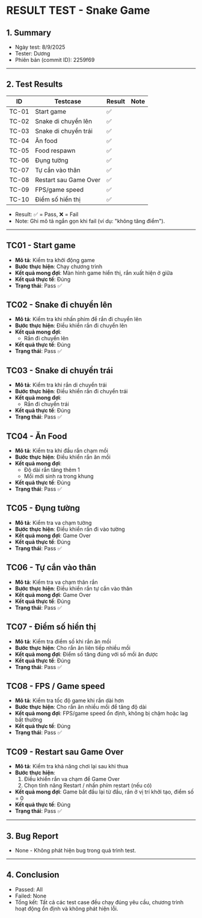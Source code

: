 # RESULT TEST - Snake Game

## 1. Summary
- Ngày test: 8/9/2025
- Tester: Dương
- Phiên bản (commit ID): 2259f69

---

## 2. Test Results

| ID    | Testcase               | Result | Note |
|-------|------------------------|--------|------|
| TC-01 | Start game             |   ✅   |      |
| TC-02 | Snake di chuyển lên    |   ✅   |      |
| TC-03 | Snake di chuyển trái   |   ✅   |      |
| TC-04 | Ăn food                |   ✅   |      |
| TC-05 | Food respawn           |   ✅   |      |
| TC-06 | Đụng tường             |   ✅   |      |
| TC-07 | Tự cắn vào thân        |   ✅   |      |
| TC-08 | Restart sau Game Over  |   ✅   |      |
| TC-09 | FPS/game speed         |   ✅   |      |
| TC-10 | Điểm số hiển thị       |   ✅   |      |

- Result: ✅ = Pass, ❌ = Fail  
- Note: Ghi mô tả ngắn gọn khi fail (ví dụ: "không tăng điểm").  

---

## TC01 - Start game
- **Mô tả**: Kiểm tra khởi động game
- **Bước thực hiện**: Chạy chương trình
- **Kết quả mong đợi**: Màn hình game hiển thị, rắn xuất hiện ở giữa
- **Kết quả thực tế**: Đúng
- **Trạng thái**: Pass ✅

## TC02 - Snake đi chuyển lên
- **Mô tả**: Kiểm tra khi nhấn phím để rắn đi chuyển lên
- **Bước thực hiện**: Điều khiển rắn đi chuyển lên
- **Kết quả mong đợi**:
  - Rắn đi chuyển lên
- **Kết quả thực tế**: Đúng
- **Trạng thái**: Pass ✅

## TC03 - Snake di chuyển trái
- **Mô tả**: Kiểm tra khi rắn di chuyển trái
- **Bước thực hiện**: Điều khiển rắn đi chuyển trái
- **Kết quả mong đợi**:
  - Rắn đi chuyển trái
- **Kết quả thực tế**: Đúng
- **Trạng thái**: Pass ✅

## TC04 - Ăn Food
- **Mô tả**: Kiểm tra khi đầu rắn chạm mồi
- **Bước thực hiện**: Điều khiển rắn ăn mồi
- **Kết quả mong đợi**:
  - Độ dài rắn tăng thêm 1
  - Mồi mới sinh ra trong khung
- **Kết quả thực tế**: Đúng
- **Trạng thái**: Pass ✅

## TC05 - Đụng tường
- **Mô tả**: Kiểm tra va chạm tường
- **Bước thực hiện**: Điều khiển rắn đi vào tường
- **Kết quả mong đợi**: Game Over
- **Kết quả thực tế**: Đúng
- **Trạng thái**: Pass ✅

## TC06 - Tự cắn vào thân
- **Mô tả**: Kiểm tra va chạm thân rắn
- **Bước thực hiện**: Điều khiển rắn tự cắn vào thân
- **Kết quả mong đợi**: Game Over
- **Kết quả thực tế**: Đúng
- **Trạng thái**: Pass ✅

## TC07 - Điểm số hiển thị
- **Mô tả**: Kiểm tra điểm số khi rắn ăn mồi
- **Bước thực hiện**: Cho rắn ăn liên tiếp nhiều mồi
- **Kết quả mong đợi**: Điểm số tăng đúng với số mồi ăn được
- **Kết quả thực tế**: Đúng
- **Trạng thái**: Pass ✅

## TC08 - FPS / Game speed
- **Mô tả**: Kiểm tra tốc độ game khi rắn dài hơn
- **Bước thực hiện**: Cho rắn ăn nhiều mồi để tăng độ dài
- **Kết quả mong đợi**: FPS/game speed ổn định, không bị chậm hoặc lag bất thường
- **Kết quả thực tế**: Đúng
- **Trạng thái**: Pass ✅

## TC09 - Restart sau Game Over
- **Mô tả**: Kiểm tra khả năng chơi lại sau khi thua
- **Bước thực hiện**: 
  1. Điều khiển rắn va chạm để Game Over  
  2. Chọn tính năng Restart / nhấn phím restart (nếu có)  
- **Kết quả mong đợi**: Game bắt đầu lại từ đầu, rắn ở vị trí khởi tạo, điểm số = 0
- **Kết quả thực tế**: Đúng
- **Trạng thái**: Pass ✅

---

## 3. Bug Report
- None - Không phát hiện bug trong quá trình test.

---

## 4. Conclusion
- Passed: All
- Failed: None
- Tổng kết: Tất cả các test case đều chạy đúng yêu cầu, chương trình hoạt động ổn định và không phát hiện lỗi.
